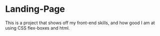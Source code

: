 # Landing-Page

This is a project that shows off my front-end skills, and how good I am at using
CSS flex-boxes and html. 
